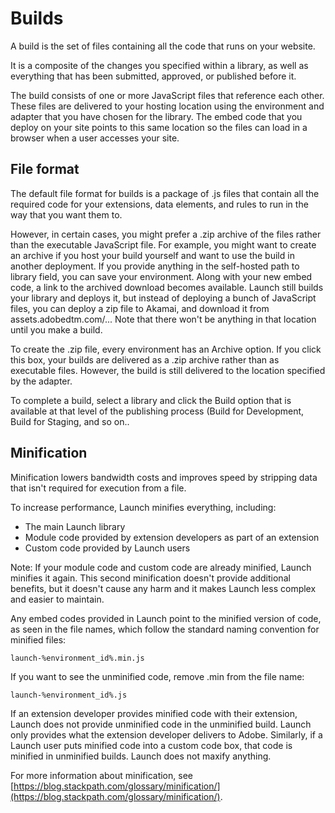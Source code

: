 # Builds

A build is the set of files containing all the code that runs on your website.

It is a composite of the changes you specified within a library, as well as everything that has been submitted, approved, or published before it.

The build consists of one or more JavaScript files that reference each other. These files are delivered to your hosting location using the environment and adapter that you have chosen for the library. The embed code that you deploy on your site points to this same location so the files can load in a browser when a user accesses your site.

## File format

The default file format for builds is a package of .js files that contain all the required code for your extensions, data elements, and rules to run in the way that you want them to.

However, in certain cases, you might prefer a .zip archive of the files rather than the executable JavaScript file. For example, you might want to create an archive if you host your build yourself and want to use the build in another deployment. If you provide anything in the self-hosted path to library field, you can save your environment. Along with your new embed code, a link to the archived download becomes available. Launch still builds your library and deploys it, but instead of deploying a bunch of JavaScript files, you can deploy a zip file to Akamai, and download it from assets.adobedtm.com/... Note that there won't be anything in that location until you make a build.

To create the .zip file, every environment has an Archive option. If you click this box, your builds are delivered as a .zip archive rather than as executable files. However, the build is still delivered to the location specified by the adapter.

To complete a build, select a library and click the Build option that is available at that level of the publishing process \(Build for Development, Build for Staging, and so on..

## Minification

Minification lowers bandwidth costs and improves speed by stripping data that isn't required for execution from a file.

To increase performance, Launch minifies everything, including:

* The main Launch library
* Module code provided by extension developers as part of an extension
* Custom code provided by Launch users

Note: If your module code and custom code are already minified, Launch minifies it again. This second minification doesn't provide additional benefits, but it doesn't cause any harm and it makes Launch less complex and easier to maintain.

Any embed codes provided in Launch point to the minified version of code, as seen in the file names, which follow the standard naming convention for minified files:

`launch-%environment_id%.min.js`

If you want to see the unminified code, remove .min from the file name:

`launch-%environment_id%.js`

If an extension developer provides minified code with their extension, Launch does not provide unminified code in the unminified build. Launch only provides what the extension developer delivers to Adobe. Similarly, if a Launch user puts minified code into a custom code box, that code is minified in unminified builds. Launch does not maxify anything.

For more information about minification, see [https://blog.stackpath.com/glossary/minification/](https://blog.stackpath.com/glossary/minification/).

